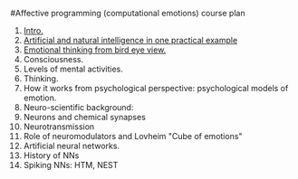
#Affective programming (computational emotions) course plan

1. [Intro.](intro.md)
1. [Artificial and natural intelligence in one practical example](one_example.md)
1. [Emotional thinking from bird eye view.](emotional_thinking.md)
  2. Consciousness.
  2. Levels of mental activities.
  2. Thinking.
1. How it works from psychological perspective: psychological models of emotion.
1. Neuro-scientific background:
  2. Neurons and chemical synapses
  2. Neurotransmission 
  2. Role of neuromodulators and Lovheim "Cube of emotions"
1. Artificial neural networks.
  2. History of NNs
  2. Spiking NNs: HTM, NEST
